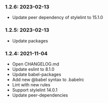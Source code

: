### 1.2.6: 2023-02-13

* Update peer dependency of stylelint to 15.1.0

### 1.2.5: 2023-02-13

* Update packages

### 1.2.4: 2021-11-04

* Open CHANGELOG.md
* Update eslint to 8.1.0
* Update babel-packages
* Add new @babel syntax to .babelrc
* Lint with new rules
* Support stylelint 14.0.1
* Update peer-dependencies
